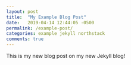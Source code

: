 ```yaml
---
layout: post
title:  "My Example Blog Post"
date:   2019-04-14 12:44:05 -0500
permalink: /example-post/
categories: example jekyll northstack
comments: true
---
```


This is my new blog post on my new Jekyll blog!
